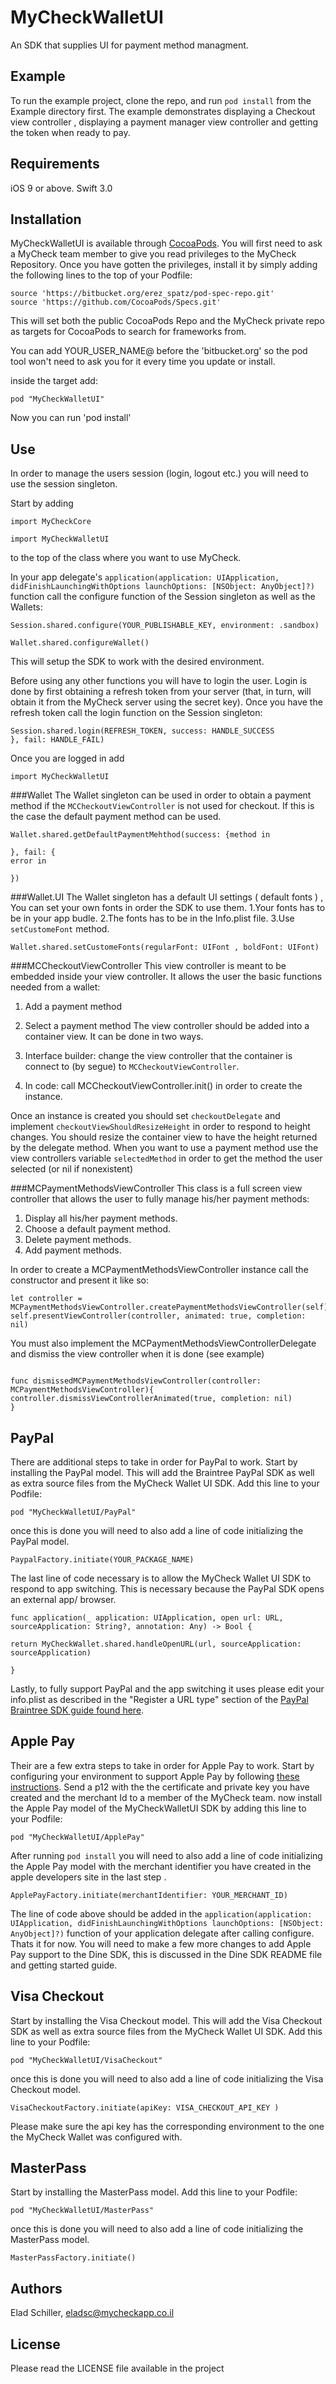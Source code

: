 # MyCheckWalletUI
An SDK that supplies UI for payment method managment.


## Example

To run the example project, clone the repo, and run `pod install` from the Example directory first. The example demonstrates displaying a Checkout view controller , displaying a payment manager view controller and getting the token when ready to pay.

## Requirements
iOS 9 or above.
Swift 3.0

## Installation

MyCheckWalletUI is available through [CocoaPods](http://cocoapods.org). You will first need to ask a MyCheck team member to give you read privileges to the MyCheck Repository. Once you have gotten the privileges, install
it by simply adding the following lines to the top of your Podfile:

```
source 'https://bitbucket.org/erez_spatz/pod-spec-repo.git'
source 'https://github.com/CocoaPods/Specs.git'
```
This will set both the public CocoaPods Repo and the MyCheck private repo as targets for CocoaPods to search for frameworks from.

You can add YOUR_USER_NAME@ before the 'bitbucket.org' so the pod tool won't need to ask you for it every time you update or install.

inside the target add:

```
pod "MyCheckWalletUI"
```
Now you can run 'pod install'

## Use
In order to manage the users session (login, logout etc.) you will need to use the session singleton.

Start by adding
```
import MyCheckCore

import MyCheckWalletUI
```

to the top of the class where you want to use MyCheck.

In your app delegate's `application(application: UIApplication, didFinishLaunchingWithOptions launchOptions: [NSObject: AnyObject]?)` function call the configure function of the Session singleton as well as the Wallets:

```
Session.shared.configure(YOUR_PUBLISHABLE_KEY, environment: .sandbox)

Wallet.shared.configureWallet()

```
This will setup the SDK to work with the desired environment.

Before using any other functions you will have to login the user. Login is done by first obtaining a refresh token from your server (that, in turn, will obtain it from the MyCheck server using the secret key). Once you have the refresh token call the login function on the Session singleton:


```
Session.shared.login(REFRESH_TOKEN, success: HANDLE_SUCCESS
}, fail: HANDLE_FAIL)

```
Once you are logged in add
```
import MyCheckWalletUI
```

###Wallet
The Wallet singleton can be used in order to obtain a payment method if the `MCCheckoutViewController`  is not used for checkout. If this is the case the default payment method can be used.

```
Wallet.shared.getDefaultPaymentMehthod(success: {method in

}, fail: {
error in

})
```
###Wallet.UI
The Wallet singleton has a default UI settings ( default fonts ) , You can set your own fonts in order the SDK to use them.
1.Your fonts has to be in your app budle.
2.The fonts has to be in the Info.plist file.
3.Use `setCustomeFont`  method. 

```
Wallet.shared.setCustomeFonts(regularFont: UIFont , boldFont: UIFont)

```

###MCCheckoutViewController
This view controller is meant to be embedded inside your view controller. It allows the user the basic functions needed from a wallet:
1. Add a payment method
2. Select a payment method
The view controller should be added into a container view. It can be done in two ways.

1. Interface builder: change the view controller that the container is connect to (by segue) to `MCCheckoutViewController`.
2. In code: call MCCheckoutViewController.init() in order to create the instance.

Once an instance is created you should set `checkoutDelegate` and implement  `checkoutViewShouldResizeHeight` in order to respond to height changes. You should resize the container view to have the height returned by the delegate method.
When you want to use a payment method use the view controllers variable `selectedMethod` in order to get the method the user selected (or nil if nonexistent)

###MCPaymentMethodsViewController
This class is a full screen view controller that allows the user to fully manage his/her payment methods:

1. Display all his/her payment methods.
2. Choose a default payment method.
3. Delete payment methods.
4. Add payment methods.

In order to create a MCPaymentMethodsViewController instance call the constructor and present it like so:

```
let controller = MCPaymentMethodsViewController.createPaymentMethodsViewController(self)
self.presentViewController(controller, animated: true, completion: nil)

```

You must also implement the MCPaymentMethodsViewControllerDelegate and dismiss the view controller when it is done
(see example)

```

func dismissedMCPaymentMethodsViewController(controller: MCPaymentMethodsViewController){
controller.dismissViewControllerAnimated(true, completion: nil)
}

```
## PayPal
There are additional steps to take in order for PayPal to work.
Start by installing the PayPal model. This will add the Braintree PayPal SDK as well as extra source files from the MyCheck Wallet UI SDK. Add this line to your Podfile:

```
pod "MyCheckWalletUI/PayPal"
```
once this is done you will need to also add a line of code initializing the PayPal model. 
```
PaypalFactory.initiate(YOUR_PACKAGE_NAME)
```
The last line of code necessary is to allow the MyCheck Wallet UI SDK to respond to  app switching. This is necessary because the PayPal SDK opens an external app/ browser. 

```
func application(_ application: UIApplication, open url: URL, sourceApplication: String?, annotation: Any) -> Bool {

return MyCheckWallet.shared.handleOpenURL(url, sourceApplication: sourceApplication)

}
```

Lastly, to fully support PayPal and the app switching it uses please edit your info.plist  as described in the "Register a URL type" section of the [PayPal Braintree SDK guide found here](https://developers.braintreepayments.com/guides/paypal/client-side/ios/v4).

## Apple Pay
Their are a few extra steps to take in order for Apple Pay to work.
Start by configuring your environment to support Apple Pay by following [these instructions](https://developer.apple.com/library/content/ApplePay_Guide/Configuration.html#//apple_ref/doc/uid/TP40014764-CH2-SW1).  Send a p12 with the the certificate and private key you have created  and the merchant Id to a member of the MyCheck team. 
now install the Apple Pay model of the MyCheckWalletUI SDK by adding this line to your Podfile:

```
pod "MyCheckWalletUI/ApplePay"
```
After running `pod install`  you will need to also add a line of code initializing the Apple Pay model with the merchant identifier you have created in the apple developers site in the last step . 
```
ApplePayFactory.initiate(merchantIdentifier: YOUR_MERCHANT_ID)
```
The line of code above should be added in the  `application(application: UIApplication, didFinishLaunchingWithOptions launchOptions: [NSObject: AnyObject]?)` function of your application delegate after calling configure. Thats it for now. You will need to make a few more changes to add Apple Pay support to the Dine SDK, this is discussed in the Dine SDK README file and getting started guide.

## Visa Checkout
Start by installing the Visa Checkout model. This will add the Visa Checkout SDK as well as extra source files from the MyCheck Wallet UI SDK. Add this line to your Podfile:

```
pod "MyCheckWalletUI/VisaCheckout"
```
once this is done you will need to also add a line of code initializing the Visa Checkout model. 
```
VisaCheckoutFactory.initiate(apiKey: VISA_CHECKOUT_API_KEY )
```
Please make sure the api key has the corresponding environment to the one the MyCheck Wallet was configured with. 

## MasterPass
Start by installing the MasterPass model. Add this line to your Podfile:

```
pod "MyCheckWalletUI/MasterPass"
```
once this is done you will need to also add a line of code initializing the MasterPass model. 
```
MasterPassFactory.initiate()
```


## Authors

Elad Schiller, eladsc@mycheckapp.co.il
## License

Please read the LICENSE file available in the project


